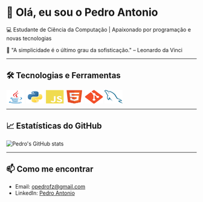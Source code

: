 # 👋 Olá, eu sou o Pedro Antonio

💻 Estudante de Ciência da Computação | Apaixonado por programação e novas tecnologias

🌌 "A simplicidade é o último grau da sofisticação." – Leonardo da Vinci

---

## 🛠 Tecnologias e Ferramentas
<div style="display: inline_block">
  <img align="center" alt="Java" height="36" width="48" src="https://raw.githubusercontent.com/devicons/devicon/master/icons/java/java-original.svg">
  <img align="center" alt="Python" height="36" width="48" src="https://raw.githubusercontent.com/devicons/devicon/master/icons/python/python-original.svg">
  <img align="center" alt="JavaScript" height="36" width="48" src="https://raw.githubusercontent.com/devicons/devicon/master/icons/javascript/javascript-plain.svg">
  <img align="center" alt="HTML" height="36" width="48" src="https://raw.githubusercontent.com/devicons/devicon/master/icons/html5/html5-original.svg">
  <img align="center" alt="Git" height="36" width="48" src="https://raw.githubusercontent.com/devicons/devicon/master/icons/git/git-original.svg">
  <img align="center" alt="MySQL" height="36" width="48" src="https://raw.githubusercontent.com/devicons/devicon/master/icons/mysql/mysql-original.svg">
</div>

---

## 📈 Estatísticas do GitHub
![Pedro's GitHub stats](https://github-readme-stats.vercel.app/api?username=opedrofz&show_icons=true&theme=radical) 


---

## 📫 Como me encontrar
- Email: opedrofz@gmail.com  
- LinkedIn: [Pedro Antonio](https://www.linkedin.com/in/pedro-antonio-299166367/)  
